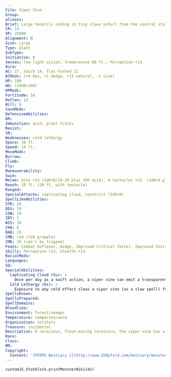 ```yaml
---
File: Viper Vine
Group: 
aliases: 
Brief: Large tendrils ending in tiny claws unfurl from the central stalk of this plant, which rises like a serpent ready to strike.
CR: 13
XP: 25600
Alignment: N
Size: Large
Type: plant
SubType: 
Initiative: 8
Senses: low-light vision, tremorsense 60 ft.; Perception +13
Aura: 
AC: 27, touch 14, flat-footed 22
ACMods: (+4 Dex, +1 dodge, +13 natural, -1 size)
HP: 190
HD: (20d8+100)
HPMods: 
Fortitude: 16
Reflex: 12
Will: 6
SaveMods: 
DefensiveAbilities: 
DR: 
Immunities: acid, plant traits
Resist: 
SR: 
Weaknesses: cold lethargy
Space: 10 ft.
Speed: 10 ft.
MoveMods: 
Burrow: 
Climb: 
Fly: 
Maneuverability: 
Swim: 
Melee: bite +23 (2d6+8/19-20 plus 3d6 acid), 4 tentacles +21  (1d6+4 plus grab)
Reach: 10 ft. (20 ft. with tentacle)
Ranged: 
SpecialAttacks: captivating cloud, constrict (1d6+8)
SpellLikeAbilities: 
STR: 26
DEX: 19
CON: 19
INT: 1
WIS: 10
CHA: 6
BAB: 15
CMB: +24 (+28 grapple)
CMD: 39 (can't be tripped)
Feats: Combat Reflexes, Dodge, Improved Critical (bite), Improved Initiative, Lightning Reflexes, Multiattack, Power Attack, Toughness, Weapon Focus (bite), Weapon Focus (tentacle)
Skills: Perception +13, Stealth +13
RacialMods: 
Languages: 
SQ: 
SpecialAbilities:
  Captivating Cloud (Su): >
    Once per day as a swift action, a viper vine can emit a transparent cloud of pollen in a 60-foot spread that has the power to lull the minds of those that smell it. Once activated, the cloud persists for 5 rounds unless dispersed by moderate or stronger wind. All creatures in the cloud must succeed on a DC 24 Will saving throw each round or become captivated. Once a creature becomes captivated, it takes no actions save to approach the viper vine via the most direct route possible. If this path leads it into a dangerous area, such as through fire or off a cliff, that creature receives a second saving throw to end the effect before moving into peril. A victim that is attacked by the viper vine gets a new saving throw as a free action during each of the vine's attacks to overcome the effect. This is a mind-affecting effect. The save DC is Constitution-based.
  Cold Lethargy (Ex): >
    Exposure to any cold effect slows a viper vine (as a slow spell) for 1d4 rounds.
SpellsKnown: 
SpellsPrepared: 
SpellDomains: 
Bloodline: 
Environment: forest/swamps
Temperature: temperate/warm
Organization: solitary
Treasure: incidental
Description: A voracious, flesh-eating carnivore, the viper vine has a single enormous bloom arising from a thick, leafy tangle of snake-like vines. When the plant senses the approach of suitable prey through its sensitive, shallowly buried root system, it rises up like an agitated snake and unfurls its brightly colored bloom, an act that releases a cloud of mind-numbing pollen. While stories speaking of the plant's ability to lure prey into its clutches by virtue of its swaying motion persist, this effect is in fact created by this invisible, odorless pollen cloud.  Since viper vines gain nourishment through the consumption of creatures rather than through moisture and soil, they have developed rudimentary locomotion and are able to drag themselves along the ground with their tentacle-like root system.  They even possess a form of rudimentary sentience, allowing them to not only discern differences in prey and make limited tactical decisions, but also to avoid creatures that are particularly large or dangerous looking. The area around the hunting grounds of these predators is often strewn with the remains of victims, and it is not unusual to find the rotting corpses of wild animals, illfated adventurers, and even giants in their immediate vicinity, along with a scattering of incidental treasure left behind by the plant's victims.
Race: 
Class: 
MR: 
Copyright:
  Content: '[PFRPG Bestiary 2](http://www.d20pfsrd.com/bestiary/monster-listings/plants/viper-vine)'
---
```

```dataviewjs
customJS.Statblock.printMonsterWiki(dv)
```
